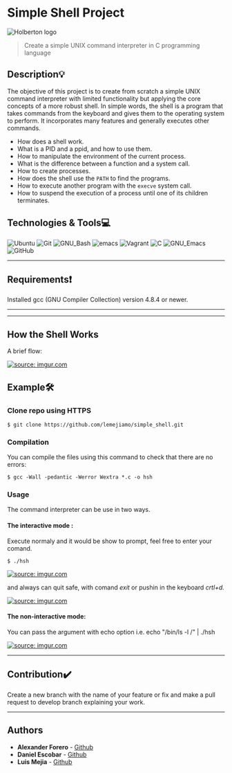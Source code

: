 # Simple Shell Project
![Holberton logo](https://www.holbertonschool.com/holberton-logo.png)
> Create a simple UNIX command interpreter in C programming language

## Description:bulb:

The objective of this project is to create from scratch a simple UNIX command interpreter with limited functionality but applying the core concepts of a more robust shell. In simple words, the shell is a program that takes commands from the keyboard and gives them to the operating system to perform. It incorporates many features and generally executes other commands.

* How does a shell work.
* What is a PID and a ppid, and how to use them.
* How to manipulate the environment of the current process.
* What is the difference between a function and a system call.
* How to create processes.
* How does the shell use the ```PATH``` to find the programs.
* How to execute another program with the ```execve``` system call.
* How to suspend the execution of a process until one of its children terminates.

## Technologies & Tools:computer:

![Ubuntu](https://img.shields.io/badge/-Ubuntu-E95420?&style=flat-square&logo=Ubuntu&labelColor=282828)
![Git](https://img.shields.io/badge/-Git-F05032?logo=git&style=flat-square&labelColor=282828)
![GNU_Bash](https://img.shields.io/badge/-GNU_Bash-4EAA25?logo=GNU-Bash&style=flat-square&labelColor=282828)
![emacs](https://img.shields.io/badge/-emacs-green)
![Vagrant](https://img.shields.io/badge/-Vagrant-1563FF?logo=Vagrant&style=flat-square&logoColor=1563FF&labelColor=282828)
![C](https://img.shields.io/badge/-C-A8B9CC?logo=C&style=flat-square&labelColor=282828)
![GNU_Emacs](https://img.shields.io/badge/-GNU_Emacs-7F5AB6?logo=GNU-Emacs&style=flat-square&labelColor=282828)
![GitHub](https://img.shields.io/badge/-GitHub-181717?logo=GitHub&style=flat-square&labelColor=282828)

---

## Requirements:exclamation:
Installed gcc (GNU Compiler Collection) version 4.8.4 or newer.

---

---

## How the Shell Works
A brief flow:

<a href="https://imgur.com/ibcpDsi"><img src="https://i.imgur.com/ibcpDsi.png" title="source: imgur.com" /></a>


## Example:hammer_and_wrench:
### Clone repo using HTTPS
```
$ git clone https://github.com/lemejiamo/simple_shell.git
```

### Compilation
You can compile the files using this command to check that there are no errors:
```
$ gcc -Wall -pedantic -Werror Wextra *.c -o hsh
```

### Usage
The command interpreter can be use in two ways. 

#### The interactive mode :
Execute normaly and it would be show to prompt, feel free to enter your comand.
```
$ ./hsh
```
<a href="https://imgur.com/kQcYfIF"><img src="https://i.imgur.com/kQcYfIF.png" title="source: imgur.com" /></a>

and always can quit safe, with comand   *exit* or  pushin in the keyboard *crtl+d.*

<a href="https://imgur.com/JBPkP1K"><img src="https://i.imgur.com/JBPkP1K.png" title="source: imgur.com" /></a>

#### The non-interactive mode:

You can pass the argument with echo option i.e. echo "/bin/ls  -l /" | ./hsh 

<a href="https://imgur.com/qVfiZLe"><img src="https://i.imgur.com/qVfiZLe.png" title="source: imgur.com" /></a>


---

## Contribution:heavy_check_mark:
Create a new branch with the name of your feature or fix and make a pull request to develop branch explaining your work.

---

## Authors
* **Alexander Forero** - [Github](https://github.com/ForeroAlexander)
* **Daniel Escobar** - [Github](https://github.com/dantereto)
* **Luis Mejia** - [Github](https://github.com/lemejiamo)
